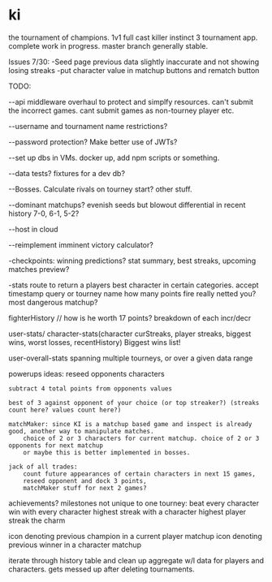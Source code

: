 ki
==

the tournament of champions.
1v1 full cast killer instinct 3 tournament app. 
complete work in progress. master branch generally stable.

Issues 7/30:
-Seed page previous data slightly inaccurate and not showing losing streaks
-put character value in matchup buttons and rematch button

TODO: 

--api middleware overhaul to protect and simplfy resources. can't submit the incorrect games. cant submit games as non-tourney player etc.

--username and tournament name restrictions?

--password protection? Make better use of JWTs?

--set up dbs in VMs. docker up, add npm scripts or something.

--data tests? fixtures for a dev db?
 
--Bosses. Calculate rivals on tourney start? other stuff.

--dominant matchups? evenish seeds but blowout differential in recent history 7-0, 6-1, 5-2?

--host in cloud

--reimplement imminent victory calculator?

-checkpoints: winning predictions? stat summary, best streaks, upcoming matches preview?

-stats route to return a players best character in certain categories. accept timestamp query or tourney name
	how many points fire really netted you? 
	most dangerous matchup?

fighterHistory // how is he worth 17 points? breakdown of each incr/decr

user-stats/ character-stats(character curStreaks, player streaks, biggest wins, worst losses, recentHistory) 
	Biggest wins list!

user-overall-stats
	spanning multiple tourneys, or over a given data range

powerups ideas:
	reseed opponents characters

	subtract 4 total points from opponents values

	best of 3 against opponent of your choice (or top streaker?) (streaks count here? values count here?)

	matchMaker: since KI is a matchup based game and inspect is already good, another way to manipulate matches.
		choice of 2 or 3 characters for current matchup. choice of 2 or 3 opponents for next matchup		
		or maybe this is better implemented in bosses.

	jack of all trades: 
		count future appearances of certain characters in next 15 games,
		reseed opponent and dock 3 points,
		matchMaker stuff for next 2 games?

achievements? milestones not unique to one tourney:
	beat every character
	win with every character
	highest streak with a character
	highest player streak
	the charm

icon denoting previous champion in a current player matchup
icon denoting previous winner in a character matchup

iterate through history table and clean up aggregate w/l data for players and characters. gets messed up after deleting tournaments.